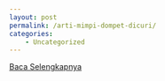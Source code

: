 ```yaml
---
layout: post
permalink: /arti-mimpi-dompet-dicuri/
categories:
    - Uncategorized
---
```


[Baca Selengkapnya](/08)